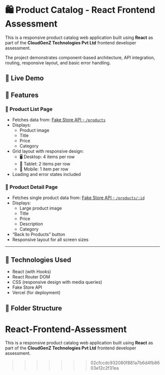 
# 🛍️ Product Catalog - React Frontend Assessment

This is a responsive product catalog web application built using **React** as part of the **CloudGenZ Technologies Pvt Ltd** frontend developer assessment.

The project demonstrates component-based architecture, API integration, routing, responsive layout, and basic error handling.



## 🚀 Live Demo




## 🧩 Features

### 📄 Product List Page
- Fetches data from: [Fake Store API - `/products`](https://fakestoreapi.com/products)
- Displays:
  - Product image
  - Title
  - Price
  - Category
- Grid layout with responsive design:
  - 🖥️ Desktop: 4 items per row
  - 📱 Tablet: 2 items per row
  - 📲 Mobile: 1 item per row
- Loading and error states included

### 📄 Product Detail Page
- Fetches single product data from: [Fake Store API - `/products/:id`](https://fakestoreapi.com/products/1)
- Displays:
  - Large product image
  - Title
  - Price
  - Description
  - Category
- “Back to Products” button
- Responsive layout for all screen sizes

---

## 🔧 Technologies Used

- React (with Hooks)
- React Router DOM
- CSS (responsive design with media queries)
- Fake Store API
- Vercel (for deployment)



## 📁 Folder Structure


# React-Frontend-Assessment
This is a responsive product catalog web application built using **React** as part of the **CloudGenZ Technologies Pvt Ltd** frontend developer assessment.
>>>>>>> 02cfccdc932080f881a7b6d4fb8603e12c2f31ea
